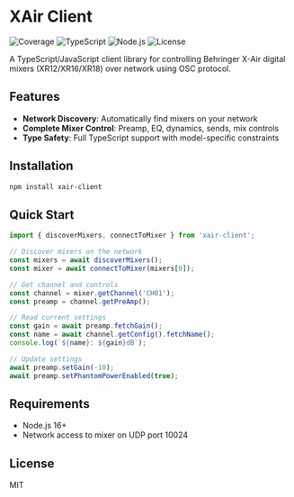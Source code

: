 # XAir Client

![Coverage](https://img.shields.io/badge/coverage-95.94%25-brightgreen)
![TypeScript](https://img.shields.io/badge/TypeScript-5.8+-blue)
![Node.js](https://img.shields.io/badge/Node.js-16+-green)
![License](https://img.shields.io/badge/license-MIT-blue)

A TypeScript/JavaScript client library for controlling Behringer X-Air digital mixers (XR12/XR16/XR18) over network using OSC protocol.

## Features

- **Network Discovery**: Automatically find mixers on your network
- **Complete Mixer Control**: Preamp, EQ, dynamics, sends, mix controls
- **Type Safety**: Full TypeScript support with model-specific constraints

## Installation

```bash
npm install xair-client
```

## Quick Start

```typescript
import { discoverMixers, connectToMixer } from 'xair-client';

// Discover mixers on the network
const mixers = await discoverMixers();
const mixer = await connectToMixer(mixers[0]);

// Get channel and controls
const channel = mixer.getChannel('CH01');
const preamp = channel.getPreAmp();

// Read current settings
const gain = await preamp.fetchGain();
const name = await channel.getConfig().fetchName();
console.log(`${name}: ${gain}dB`);

// Update settings
await preamp.setGain(-10);
await preamp.setPhantomPowerEnabled(true);
```

## Requirements

- Node.js 16+
- Network access to mixer on UDP port 10024

## License

MIT

